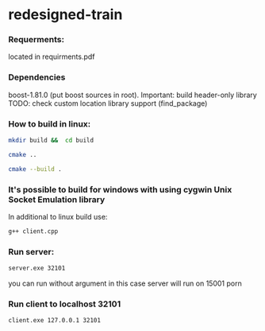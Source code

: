 # redesigned-train
### Requerments:
located in requirments.pdf
### Dependencies
boost-1.81.0 (put boost sources in root). Important: build header-only library
TODO: check custom location library support (find_package)

### How to build in linux:
```bash 
mkdir build &&  cd build
```
```bash 
cmake ..
```
```bash 
cmake --build .
```

### It's possible to build for windows with using cygwin Unix Socket Emulation library
In additional to linux build use:
```bash 
g++ client.cpp
```

### Run server:
```bash 
server.exe 32101
```
you can run without argument in this case server will run on 15001 porn
### Run client to localhost 32101
```bash 
client.exe 127.0.0.1 32101
```
